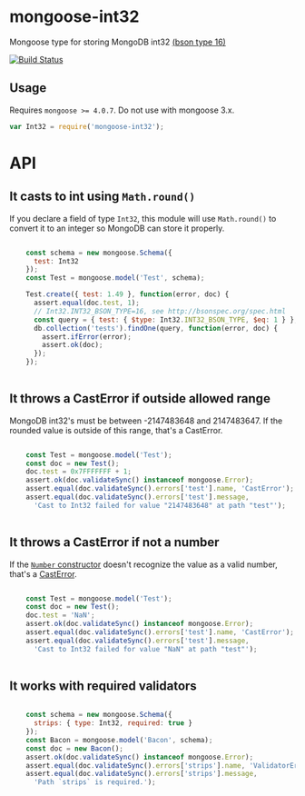 # mongoose-int32

Mongoose type for storing MongoDB int32 [(bson type 16)](http://bsonspec.org/spec.html)

[![Build Status](https://travis-ci.org/vkarpov15/mongoose-int32.svg?branch=master)](https://travis-ci.org/vkarpov15/mongoose-int32)

## Usage

Requires `mongoose >= 4.0.7`. Do not use with mongoose 3.x.

```javascript
var Int32 = require('mongoose-int32');
```


# API

## It casts to int using `Math.round()`


If you declare a field of type `Int32`, this module will use
`Math.round()` to convert it to an integer so MongoDB can store it
properly.


```javascript

    const schema = new mongoose.Schema({
      test: Int32
    });
    const Test = mongoose.model('Test', schema);

    Test.create({ test: 1.49 }, function(error, doc) {
      assert.equal(doc.test, 1);
      // Int32.INT32_BSON_TYPE=16, see http://bsonspec.org/spec.html
      const query = { test: { $type: Int32.INT32_BSON_TYPE, $eq: 1 } };
      db.collection('tests').findOne(query, function(error, doc) {
        assert.ifError(error);
        assert.ok(doc);
      });
    });
  
```

## It throws a CastError if outside allowed range

MongoDB int32's must be between -2147483648 and 2147483647. If the
rounded value is outside of this range, that's a CastError.


```javascript

    const Test = mongoose.model('Test');
    const doc = new Test();
    doc.test = 0x7FFFFFFF + 1;
    assert.ok(doc.validateSync() instanceof mongoose.Error);
    assert.equal(doc.validateSync().errors['test'].name, 'CastError');
    assert.equal(doc.validateSync().errors['test'].message,
      'Cast to Int32 failed for value "2147483648" at path "test"');
  
```

## It throws a CastError if not a number

If the [`Number` constructor](https://developer.mozilla.org/en-US/docs/Web/JavaScript/Reference/Global_Objects/Number)
doesn't recognize the value as a valid number, that's a
[CastError](http://mongoosejs.com/docs/api.html#error-js).


```javascript

    const Test = mongoose.model('Test');
    const doc = new Test();
    doc.test = 'NaN';
    assert.ok(doc.validateSync() instanceof mongoose.Error);
    assert.equal(doc.validateSync().errors['test'].name, 'CastError');
    assert.equal(doc.validateSync().errors['test'].message,
      'Cast to Int32 failed for value "NaN" at path "test"');
  
```

## It works with required validators

```javascript

    const schema = new mongoose.Schema({
      strips: { type: Int32, required: true }
    });
    const Bacon = mongoose.model('Bacon', schema);
    const doc = new Bacon();
    assert.ok(doc.validateSync() instanceof mongoose.Error);
    assert.equal(doc.validateSync().errors['strips'].name, 'ValidatorError');
    assert.equal(doc.validateSync().errors['strips'].message,
      'Path `strips` is required.');
  
```
